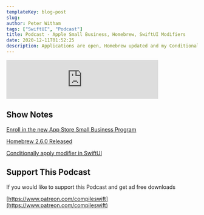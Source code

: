 ```yaml
---
templateKey: blog-post
slug: 
author: Peter Witham
tags: ["SwiftUI", "Podcast"]
title: Podcast - Apple Small Business, Homebrew, SwiftUI Modifiers
date: 2020-12-11T01:52:25
description: Applications are open, Homebrew updated and my Conditional SwiftUI discoveries.
---
```


<iframe src="https://anchor.fm/compileswift/embed/episodes/AppStore-Small-Business-Submission--HomeBrew-M1--Conditional-SwiftUI-Modifiers-ene34f" height="102px" width="400px" frameborder="0" scrolling="no"></iframe>

## Show Notes

[Enroll in the new App Store Small Business Program](https://developer.apple.com/news/?id=6lyxewwp)

[Homebrew 2.6.0 Released](https://brew.sh/2020/12/01/homebrew-2.6.0/)

[Conditionally apply modifier in SwiftUI](https://forums.swift.org/t/conditionally-apply-modifier-in-swiftui/32815/2)

## Support This Podcast

If you would like to support this Podcast and get ad free downloads

[https://www.patreon.com/compileswift](https://www.patreon.com/compileswift)
